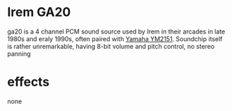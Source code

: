 # Irem GA20

ga20 is a 4 channel PCM sound source used by Irem in their arcades in late 1980s and eraly 1990s, often paired with [Yamaha YM2151](ym2151.md). Soundchip itself is rather unremarkable, having 8-bit volume and pitch control, no stereo panning


# effects

none
